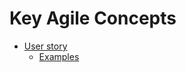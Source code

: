 # Key Agile Concepts

- [User story](../agile/user-story.md)
    - [Examples](../agile/user-story-example.md)
